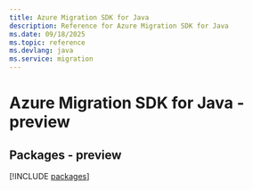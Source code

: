 ```yaml
---
title: Azure Migration SDK for Java
description: Reference for Azure Migration SDK for Java
ms.date: 09/18/2025
ms.topic: reference
ms.devlang: java
ms.service: migration
---
```

# Azure Migration SDK for Java - preview
## Packages - preview
[!INCLUDE [packages](migration-index.md)]